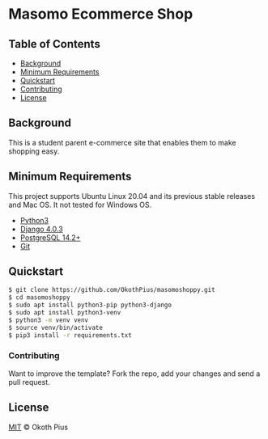 # Masomo Ecommerce Shop

## Table of Contents

- [Background](#background)
- [Minimum Requirements](#minimum-requirements)
- [Quickstart](#quickstart)
- [Contributing](#contributing)
- [License](#license)

## Background
This is a student parent e-commerce site that enables them to make shopping easy.

## Minimum Requirements
This project supports Ubuntu Linux 20.04 and its previous stable releases and Mac OS. It not tested for Windows OS.

- [Python3](https://www.python.org/downloads/)
- [Django 4.0.3](https://www.djangoproject.com/)
- [PostgreSQL 14.2+](http://www.postgresql.org/)
- [Git](https://git-scm.com/downloads)

## Quickstart
```bash
$ git clone https://github.com/OkothPius/masomoshoppy.git
$ cd masomoshoppy
$ sudo apt install python3-pip python3-django
$ sudo apt install python3-venv
$ python3 -m venv venv
$ source venv/bin/activate
$ pip3 install -r requirements.txt
```

### Contributing
Want to improve the template? Fork the repo, add your changes and send a pull request.

## License

[MIT](LICENSE) © Okoth Pius

